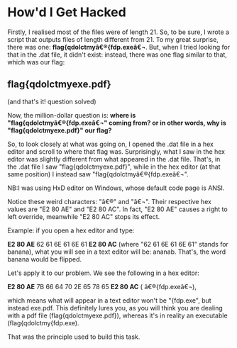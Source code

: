 # How'd I Get Hacked

Firstly, I realised most of the files were of length 21. So, to be sure, I wrote a script that outputs files of length different from 21. To my great surprise, there was one: **flag{qdolctmyâ€®{fdp.exeâ€¬**. But, when I tried looking for that in the .dat file, it didn't exist: instead, there was one flag similar to that, which was our flag:
## flag{qdolctmy‮{fdp.exe‬
(and that's it! question solved)

Now, the million-dollar question is: **where is "flag{qdolctmyâ€®{fdp.exeâ€¬" coming from? or in other words, why is "flag{qdolctmyexe.pdf}" our flag?**

So, to look closely at what was going on, I opened the .dat file in a hex editor and scroll to where that flag was. Surprisingly, what I saw in the hex editor was slightly different from what appeared in the .dat file. That's, in the .dat file I saw "flag{qdolctmy‮{fdp.exe‬", while in the hex editor (at that same position) I instead saw "flag{qdolctmyâ€®{fdp.exeâ€¬". 

NB:I was using HxD editor on Windows, whose default code page is ANSI.

Notice these weird characters: "â€®" and "â€¬". Their respective hex values are "E2 80 AE" and "E2 80 AC". In fact, "E2 80 AE" causes a right to left override, meanwhile "E2 80 AC" stops its effect.

Example: if you open a hex editor and type:

**E2 80 AE** 62 61 6E 61 6E 61 **E2 80 AC**  (where "62 61 6E 61 6E 61" stands for banana), what you will see in a text editor will be:
ananab. That's, the word banana would be flipped. 

Let's apply it to our problem. We see the following in a hex editor:

**E2 80 AE** 7B 66 64 70 2E 65 78 65 **E2 80 AC** ( â€®{fdp.exeâ€¬),

which means what will appear in a text editor won't be "{fdp.exe", but instead exe.pdf. This definitely lures you, as you will think you are dealing with a pdf file (flag{qdolctmyexe.pdf}), whereas it's in reality an executable (flag{qdolctmy{fdp.exe).

That was the principle used to build this task. 
